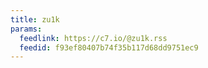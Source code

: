 ```yaml
---
title: zu1k
params:
  feedlink: https://c7.io/@zu1k.rss
  feedid: f93ef80407b74f35b117d68dd9751ec9
---
```

